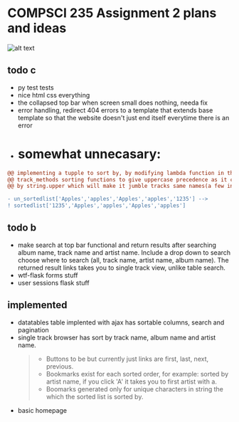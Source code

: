 # COMPSCI 235 Assignment 2 plans and ideas

![alt text](https://imgs.xkcd.com/comics/python.png)


## todo c
* py test tests
* nice html css everything
* the collapsed top bar when screen small does nothing, needa fix
* error handling, redirect 404 errors to a template that extends base template so that the website doesn't just end itself everytime there is an error
* <h1>somewhat unnecasary:</h1>
```diff 
@@ implementing a tupple to sort by, by modifying lambda function in the @@
@@ track_methods sorting functions to give uppercase precedence as it currently sorts @@
@@ by string.upper which will make it jumble tracks same names(a few in data set) example: @@

- un_sortedlist['Apples','apples','Apples','apples','1235'] --> 
! sortedlist['1235','Apples','apples','Apples','apples'] 
```

## todo b
* make search at top bar functional and return results after searching album name, track name and artist name. Include a drop down to search choose where to search (all, track name, artist name, album name). The returned result links takes you to single track view, unlike table search.
* wtf-flask forms stuff
* user sessions flask stuff

## implemented
* datatables table implented with ajax has sortable columns, search and pagination 
* single track browser has sort by track name, album name and artist name. 
  > * Buttons to be but currently just links are first, last, next, previous. 
  > * Bookmarks exist for each sorted order, for example: sorted by artist name, if you click 'A' it takes you to first artist with a. 
  > * Boomarks generated only for unique characters in string the which the sorted list is sorted by.
* basic homepage
